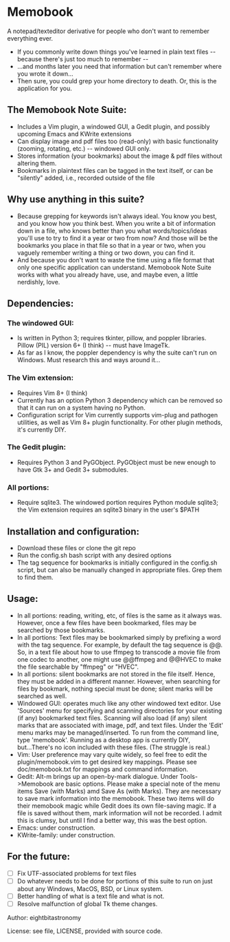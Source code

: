 # Memobook

A notepad/texteditor derivative for people who don't want to remember everything ever.
 -  If you commonly write down things you've learned in plain text files -- because there's just too much to remember --
 -  ...and months later you need that information but can't remember where you wrote it down...
 -  Then sure, you could grep your home directory to death. Or, this is the application for you.

## The Memobook Note Suite:
 -  Includes a Vim plugin, a windowed GUI, a Gedit plugin, and possibly upcoming Emacs and KWrite extensions
 -  Can display image and pdf files too (read-only) with basic functionality (zooming, rotating, etc.) -- windowed GUI only.
 -  Stores information (your bookmarks) about the image & pdf files without altering them.
 -  Bookmarks in plaintext files can be tagged in the text itself, or can be "silently" added, i.e., recorded outside of the file

## Why use anything in this suite?
 -  Because grepping for keywords isn't always ideal. You know you best, and you know how you think best. When you write a bit of information down in a file, who knows better than you what words/topics/ideas you'll use to try to find it a year or two from now? And those will be the bookmarks you place in that file so that in a year or two, when you vaguely remember writing a thing or two down, you can find it.
 -  And because you don't want to waste the time using a file format that only one specific application can understand. Memobook Note Suite works with what you already have, use, and maybe even, a little nerdishly, love.

## Dependencies:

### The windowed GUI:
 -  Is written in Python 3; requires tkinter, pillow, and poppler libraries. Pillow (PIL) version 6+ (I think) -- must have ImageTk.
 -  As far as I know, the poppler dependency is why the suite can't run on Windows. Must research this and ways around it...

### The Vim extension:
 -  Requires Vim 8+ (I think)
 -  Currently has an option Python 3 dependency which can be removed so that it can run on a system having no Python.
 -  Configuration script for Vim currently supports vim-plug and pathogen utilities, as well as Vim 8+ plugin functionality. For other plugin methods, it's currently DIY.

### The Gedit plugin:
 -  Requires Python 3 and PyGObject. PyGObject must be new enough to have Gtk 3+ and Gedit 3+ submodules.

### All portions:
 -  Require sqlite3. The windowed portion requires Python module sqlite3; the Vim extension requires an sqlite3 binary in the user's $PATH

## Installation and configuration:
 -  Download these files or clone the git repo
 -  Run the config.sh bash script with any desired options
 -  The tag sequence for bookmarks is initially configured in the config.sh script, but can also be manually changed in appropriate files. Grep them to find them.

## Usage: 
 -  In all portions: reading, writing, etc, of files is the same as it always was. However, once a few files have been bookmarked, files may be searched by those bookmarks. 
 -  In all portions: Text files may be bookmarked simply by prefixing a word with the tag sequence. For example, by default the tag sequence is @@. So, in a text file about how to use ffmpeg to transcode a movie file from one codec to another, one might use @@ffmpeg and @@HVEC to make the file searchable by "ffmpeg" or "HVEC".
 -  In all portions: silent bookmarks are not stored in the file itself. Hence, they must be added in a different manner. However, when searching for files by bookmark, nothing special must be done; silent marks will be searched as well.
 -  Windowed GUI: operates much like any other windowed text editor. Use 'Sources' menu for specifying and scanning directories for your existing (if any) bookmarked text files. Scanning will also load (if any) silent marks that are associated with image, pdf, and text files. Under the 'Edit' menu marks may be managed/inserted. To run from the command line, type 'memobook'. Running as a desktop app is currently DIY, but...There's no icon included with these files. (The struggle is real.)
 -  Vim: User preference may vary quite widely, so feel free to edit the plugin/memobook.vim to get desired key mappings. Please see doc/memobook.txt for mappings and command information.
 -  Gedit: Alt-m brings up an open-by-mark dialogue. Under Tools->Memobook are basic options. Please make a special note of the menu items Save (with Marks) amd Save As (with Marks). They are necessary to save mark information into the memobook. These two items will do their memobook magic while Gedit does its own file-saving magic. If a file is saved without them, mark information will not be recorded. I admit this is clumsy, but until I find a better way, this was the best option.
 -  Emacs: under construction.
 -  KWrite-family: under construction.

## For the future:
 - [ ]  Fix UTF-associated problems for text files
 - [ ]  Do whatever needs to be done for portions of this suite to run on just about any Windows, MacOS, BSD, or Linux system.
 - [ ]  Better handling of what is a text file and what is not.
 - [ ]  Resolve malfunction of global Tk theme changes.

Author: eightbitastronomy

License: see file, LICENSE, provided with source code.


